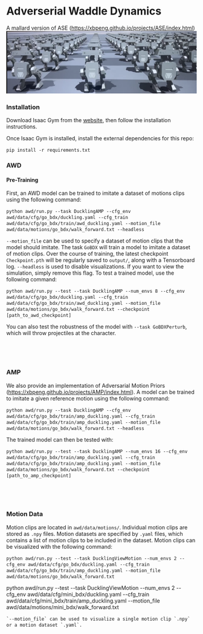# Adverserial Waddle Dynamics

A mallard version of ASE (https://xbpeng.github.io/projects/ASE/index.html)
![Skills](images/banner.png)

### Installation

Download Isaac Gym from the [website](https://developer.nvidia.com/isaac-gym), then
follow the installation instructions.

Once Isaac Gym is installed, install the external dependencies for this repo:

```
pip install -r requirements.txt
```


### AWD

#### Pre-Training

First, an AWD model can be trained to imitate a dataset of motions clips using the following command:
```
python awd/run.py --task DucklingAMP --cfg_env awd/data/cfg/go_bdx/duckling.yaml --cfg_train awd/data/cfg/go_bdx/train/awd_duckling.yaml --motion_file awd/data/motions/go_bdx/walk_forward.txt --headless
```
`--motion_file` can be used to specify a dataset of motion clips that the model should imitate. 
The task `GoBDX` will train a model to imitate a dataset of motion clips.
Over the course of training, the latest checkpoint `Checkpoint.pth` will be regularly saved to `output/`,
along with a Tensorboard log. `--headless` is used to disable visualizations. If you want to view the
simulation, simply remove this flag. To test a trained model, use the following command:
```
python awd/run.py --test --task DucklingAMP --num_envs 8 --cfg_env awd/data/cfg/go_bdx/duckling.yaml --cfg_train awd/data/cfg/go_bdx/train/awd_duckling.yaml --motion_file awd/data/motions/go_bdx/walk_forward.txt --checkpoint [path_to_awd_checkpoint]
```
You can also test the robustness of the model with `--task GoBDXPerturb`, which will throw projectiles at the character.

&nbsp;

&nbsp;

### AMP

We also provide an implementation of Adversarial Motion Priors (https://xbpeng.github.io/projects/AMP/index.html).
A model can be trained to imitate a given reference motion using the following command:
```
python awd/run.py --task DucklingAMP --cfg_env awd/data/cfg/go_bdx/train/amp_duckling.yaml --cfg_train awd/data/cfg/go_bdx/train/amp_duckling.yaml --motion_file awd/data/motions/go_bdx/walk_forward.txt --headless
```
The trained model can then be tested with:
```
python awd/run.py --test --task DucklingAMP --num_envs 16 --cfg_env awd/data/cfg/go_bdx/train/amp_duckling.yaml --cfg_train awd/data/cfg/go_bdx/train/amp_duckling.yaml --motion_file awd/data/motions/go_bdx/walk_forward.txt --checkpoint [path_to_amp_checkpoint]
```

&nbsp;

&nbsp;

### Motion Data

Motion clips are located in `awd/data/motions/`. Individual motion clips are stored as `.npy` files. Motion datasets are specified by `.yaml` files, which contains a list of motion clips to be included in the dataset. Motion clips can be visualized with the following command:
```
python awd/run.py --test --task DucklingViewMotion --num_envs 2 --cfg_env awd/data/cfg/go_bdx/duckling.yaml --cfg_train awd/data/cfg/go_bdx/train/amp_duckling.yaml --motion_file awd/data/motions/go_bdx/walk_forward.txt
```
python awd/run.py --test --task DucklingViewMotion --num_envs 2 --cfg_env awd/data/cfg/mini_bdx/duckling.yaml --cfg_train awd/data/cfg/mini_bdx/train/amp_duckling.yaml --motion_file awd/data/motions/mini_bdx/walk_forward.txt
```
`--motion_file` can be used to visualize a single motion clip `.npy` or a motion dataset `.yaml`.
